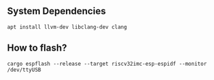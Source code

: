 ## System Dependencies

```
apt install llvm-dev libclang-dev clang
```

## How to flash?

```
cargo espflash --release --target riscv32imc-esp-espidf --monitor /dev/ttyUSB
```

